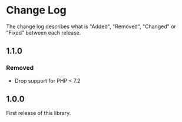 # Change Log

The change log describes what is "Added", "Removed", "Changed" or "Fixed" between each release.

## 1.1.0

### Removed

- Drop support for PHP < 7.2

## 1.0.0

First release of this library.
